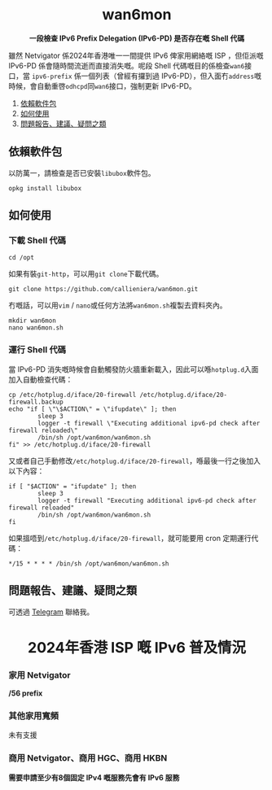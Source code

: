 <!-- PROJECT LOGO -->
<br />
<div align="center">
        <h1>wan6mon</h1>
    <p align="center">
        <b>一段檢查 IPv6 Prefix Delegation (IPv6-PD) 是否存在嘅 Shell 代碼</b>
    </p>
</div>

雖然 Netvigator 係2024年香港唯一一間提供 IPv6 俾家用網絡嘅 ISP ，但佢派嘅 IPv6-PD 係會隨時間流逝而直接消失嘅。呢段 Shell 代碼嘅目的係檢查`wan6`接口，當 `ipv6-prefix` 係一個列表（曾經有攞到過 IPv6-PD），但入面冇`address`嘅時候，會自動重啓`odhcpd`同`wan6`接口，強制更新 IPv6-PD。

<ol>
    <li><a href="#依賴軟件包">依賴軟件包</a></li>
    <li><a href="#如何使用">如何使用</a></li>
    <li><a href="#問題報告建議疑問之類">問題報告、建議、疑問之類</a>
</ol>

## 依賴軟件包

以防萬一，請檢查是否已安裝`libubox`軟件包。
```shell
opkg install libubox
```

## 如何使用

### 下載 Shell 代碼

```shell
cd /opt
```

如果有裝`git-http`，可以用`git clone`下載代碼。

```shell
git clone https://github.com/callieniera/wan6mon.git
```

冇嘅話，可以用`vim` / `nano`或任何方法將`wan6mon.sh`複製去資料夾內。

```shell
mkdir wan6mon
nano wan6mon.sh
```

### 運行 Shell 代碼

當 IPv6-PD 消失嘅時候會自動觸發防火牆重新載入，因此可以喺`hotplug.d`入面加入自動檢查代碼：

```shell
cp /etc/hotplug.d/iface/20-firewall /etc/hotplug.d/iface/20-firewall.backup
echo "if [ \"\$ACTION\" = \"ifupdate\" ]; then
        sleep 3
        logger -t firewall \"Executing additional ipv6-pd check after firewall reloaded\"
        /bin/sh /opt/wan6mon/wan6mon.sh 
fi" >> /etc/hotplug.d/iface/20-firewall
```

又或者自己手動修改`/etc/hotplug.d/iface/20-firewall`，喺最後一行之後加入以下內容：

```shell
if [ "$ACTION" = "ifupdate" ]; then
        sleep 3
        logger -t firewall "Executing additional ipv6-pd check after firewall reloaded"
        /bin/sh /opt/wan6mon/wan6mon.sh
fi
```

如果搵唔到`/etc/hotplug.d/iface/20-firewall`，就可能要用 cron 定期運行代碼：

```cron
*/15 * * * * /bin/sh /opt/wan6mon/wan6mon.sh
```

## 問題報告、建議、疑問之類
可透過 [Telegram](https://t.me/callieniera) 聯絡我。

<div align="center">
    <div align="center">
        <h1>2024年香港 ISP 嘅 IPv6 普及情況</h1>
    </div>
</div>

### 家用 Netvigator

**/56 prefix**

### 其他家用寬頻

未有支援

### 商用 Netvigator、商用 HGC、商用 HKBN

**需要申請至少有8個固定 IPv4 嘅服務先會有 IPv6 服務**